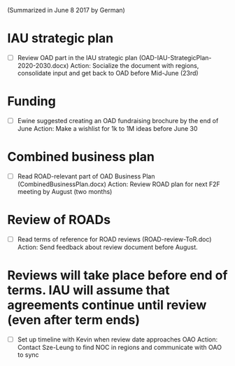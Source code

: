 (Summarized in June 8 2017 by German)

# IAU strategic plan
 - [ ] Review OAD part in the IAU strategic plan (OAD-IAU-StrategicPlan-2020-2030.docx)
Action: Socialize the document with regions, consolidate input and get back to OAD before Mid-June (23rd)

# Funding
- [ ] Ewine suggested creating an OAD fundraising brochure by the end of June
Action: Make a wishlist for 1k to 1M ideas before June 30

# Combined business plan
- [ ] Read ROAD-relevant part of OAD Business Plan (CombinedBusinessPlan.docx)
Action: Review ROAD plan for next F2F meeting by August (two months)

# Review of ROADs
- [ ] Read terms of reference for ROAD reviews (ROAD-review-ToR.doc)
Action: Send feedback about review document before August.

# Reviews will take place before end of terms. IAU will assume that agreements continue until review (even after term ends)
- [ ] Set up timeline with Kevin when review date approaches OAO
Action: Contact Sze-Leung to find NOC in regions and communicate with OAO to sync
